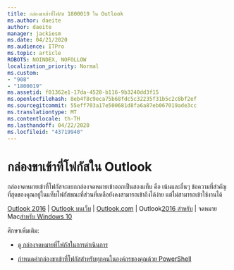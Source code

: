 ```yaml
---
title: กล่องขาเข้าที่โฟกัส 1800019 ใน Outlook
ms.author: daeite
author: daeite
manager: jackiesm
ms.date: 04/21/2020
ms.audience: ITPro
ms.topic: article
ROBOTS: NOINDEX, NOFOLLOW
localization_priority: Normal
ms.custom:
- "908"
- "1800019"
ms.assetid: f01362e1-17da-4528-b116-9b3240dd3f15
ms.openlocfilehash: 8eb4f8c9eca75b68fdc5c32235f31b5c2c8bf2ef
ms.sourcegitcommit: 55eff703a17e500681d8fa6a87eb067019ade3cc
ms.translationtype: MT
ms.contentlocale: th-TH
ms.lasthandoff: 04/22/2020
ms.locfileid: "43719940"
---
```

# <a name="focused-inbox-in-outlook"></a>กล่องขาเข้าที่โฟกัสใน Outlook

กล่องจดหมายเข้าที่โฟกัสจะแยกกล่องจดหมายเข้าออกเป็นสองแท็บ คือ เน้นและอื่นๆ ข้อความที่สําคัญที่สุดของคุณอยู่ในแท็บโฟกัสขณะที่ส่วนที่เหลือยังคงสามารถเข้าถึงได้ง่าย แต่ไม่สามารถเข้าใช้งานได้
  
[Outlook 2016](https://go.microsoft.com/fwlink/p/?linkid=2002112&amp;clcid=0x409) | [Outlook บนเว็บ](https://go.microsoft.com/fwlink/p/?linkid=2002113&amp;clcid=0x409) | [Outlook.com](https://go.microsoft.com/fwlink/p/?linkid=2002012&amp;clcid=0x409) | Outlook[2016 สําหรับ](https://go.microsoft.com/fwlink/p/?linkid=2002013&amp;clcid=0x409) | จดหมาย Mac[สําหรับ Windows 10](https://go.microsoft.com/fwlink/p/?linkid=2001919&amp;clcid=0x409)
  
ศึกษาเพิ่มเติม:
  
- [ดู กล่องจดหมายที่โฟกัสในการดําเนินการ](https://go.microsoft.com/fwlink/p/?linkid=2002212&amp;clcid=0x409)

- [กําหนดค่ากล่องขาเข้าที่โฟกัสสําหรับทุกคนในองค์กรของคุณด้วย PowerShell](https://go.microsoft.com/fwlink/p/?linkid=2002308&amp;clcid=0x409)
